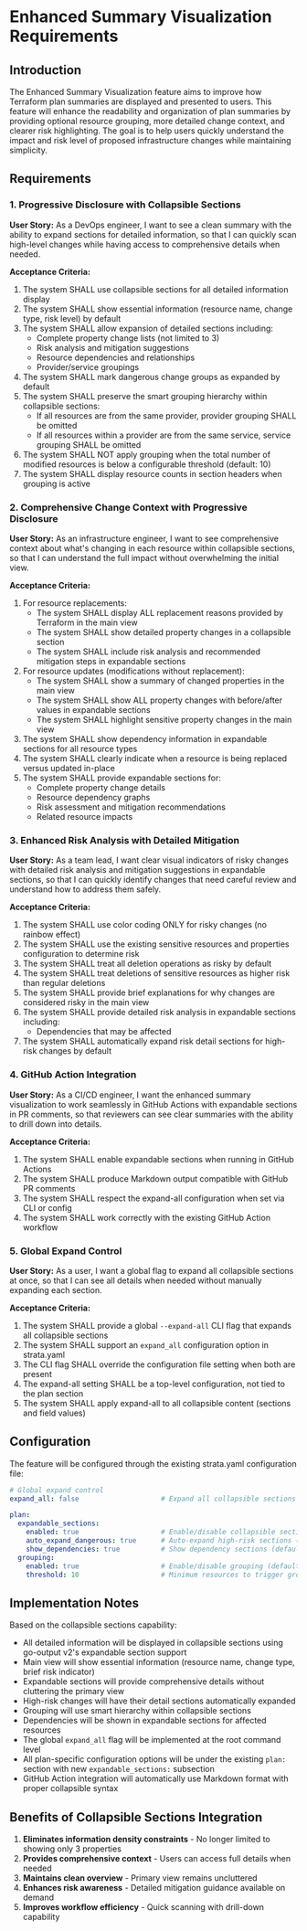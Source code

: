 # Enhanced Summary Visualization Requirements

## Introduction

The Enhanced Summary Visualization feature aims to improve how Terraform plan summaries are displayed and presented to users. This feature will enhance the readability and organization of plan summaries by providing optional resource grouping, more detailed change context, and clearer risk highlighting. The goal is to help users quickly understand the impact and risk level of proposed infrastructure changes while maintaining simplicity.

## Requirements

### 1. Progressive Disclosure with Collapsible Sections

**User Story:** As a DevOps engineer, I want to see a clean summary with the ability to expand sections for detailed information, so that I can quickly scan high-level changes while having access to comprehensive details when needed.

**Acceptance Criteria:**
1. The system SHALL use collapsible sections for all detailed information display
2. The system SHALL show essential information (resource name, change type, risk level) by default
3. The system SHALL allow expansion of detailed sections including:
   - Complete property change lists (not limited to 3)
   - Risk analysis and mitigation suggestions
   - Resource dependencies and relationships
   - Provider/service groupings
4. The system SHALL mark dangerous change groups as expanded by default
5. The system SHALL preserve the smart grouping hierarchy within collapsible sections:
   - If all resources are from the same provider, provider grouping SHALL be omitted
   - If all resources within a provider are from the same service, service grouping SHALL be omitted
6. The system SHALL NOT apply grouping when the total number of modified resources is below a configurable threshold (default: 10)
7. The system SHALL display resource counts in section headers when grouping is active

### 2. Comprehensive Change Context with Progressive Disclosure

**User Story:** As an infrastructure engineer, I want to see comprehensive context about what's changing in each resource within collapsible sections, so that I can understand the full impact without overwhelming the initial view.

**Acceptance Criteria:**
1. For resource replacements:
   - The system SHALL display ALL replacement reasons provided by Terraform in the main view
   - The system SHALL show detailed property changes in a collapsible section
   - The system SHALL include risk analysis and recommended mitigation steps in expandable sections
2. For resource updates (modifications without replacement):
   - The system SHALL show a summary of changed properties in the main view
   - The system SHALL show ALL property changes with before/after values in expandable sections
   - The system SHALL highlight sensitive property changes in the main view
3. The system SHALL show dependency information in expandable sections for all resource types
4. The system SHALL clearly indicate when a resource is being replaced versus updated in-place
5. The system SHALL provide expandable sections for:
   - Complete property change details
   - Resource dependency graphs
   - Risk assessment and mitigation recommendations
   - Related resource impacts

### 3. Enhanced Risk Analysis with Detailed Mitigation

**User Story:** As a team lead, I want clear visual indicators of risky changes with detailed risk analysis and mitigation suggestions in expandable sections, so that I can quickly identify changes that need careful review and understand how to address them safely.

**Acceptance Criteria:**
1. The system SHALL use color coding ONLY for risky changes (no rainbow effect)
2. The system SHALL use the existing sensitive resources and properties configuration to determine risk
3. The system SHALL treat all deletion operations as risky by default
4. The system SHALL treat deletions of sensitive resources as higher risk than regular deletions
5. The system SHALL provide brief explanations for why changes are considered risky in the main view
6. The system SHALL provide detailed risk analysis in expandable sections including:
   - Dependencies that may be affected
7. The system SHALL automatically expand risk detail sections for high-risk changes by default

### 4. GitHub Action Integration

**User Story:** As a CI/CD engineer, I want the enhanced summary visualization to work seamlessly in GitHub Actions with expandable sections in PR comments, so that reviewers can see clear summaries with the ability to drill down into details.

**Acceptance Criteria:**
1. The system SHALL enable expandable sections when running in GitHub Actions
2. The system SHALL produce Markdown output compatible with GitHub PR comments
3. The system SHALL respect the expand-all configuration when set via CLI or config
4. The system SHALL work correctly with the existing GitHub Action workflow

### 5. Global Expand Control

**User Story:** As a user, I want a global flag to expand all collapsible sections at once, so that I can see all details when needed without manually expanding each section.

**Acceptance Criteria:**
1. The system SHALL provide a global `--expand-all` CLI flag that expands all collapsible sections
2. The system SHALL support an `expand_all` configuration option in strata.yaml
3. The CLI flag SHALL override the configuration file setting when both are present
4. The expand-all setting SHALL be a top-level configuration, not tied to the plan section
5. The system SHALL apply expand-all to all collapsible content (sections and field values)

## Configuration

The feature will be configured through the existing strata.yaml configuration file:

```yaml
# Global expand control
expand_all: false                    # Expand all collapsible sections (default: false)

plan:
  expandable_sections:
    enabled: true                    # Enable/disable collapsible sections (default: true)
    auto_expand_dangerous: true      # Auto-expand high-risk sections (default: true)
    show_dependencies: true          # Show dependency sections (default: true)
  grouping:
    enabled: true                    # Enable/disable grouping (default: true)
    threshold: 10                    # Minimum resources to trigger grouping (default: 10)
```

## Implementation Notes

Based on the collapsible sections capability:
- All detailed information will be displayed in collapsible sections using go-output v2's expandable section support
- Main view will show essential information (resource name, change type, brief risk indicator)
- Expandable sections will provide comprehensive details without cluttering the primary view
- High-risk changes will have their detail sections automatically expanded
- Grouping will use smart hierarchy within collapsible sections
- Dependencies will be shown in expandable sections for affected resources
- The global `expand_all` flag will be implemented at the root command level
- All plan-specific configuration options will be under the existing `plan:` section with new `expandable_sections:` subsection
- GitHub Action integration will automatically use Markdown format with proper collapsible syntax

## Benefits of Collapsible Sections Integration

1. **Eliminates information density constraints** - No longer limited to showing only 3 properties
2. **Provides comprehensive context** - Users can access full details when needed
3. **Maintains clean overview** - Primary view remains uncluttered
4. **Enhances risk awareness** - Detailed mitigation guidance available on demand
5. **Improves workflow efficiency** - Quick scanning with drill-down capability